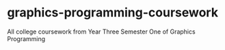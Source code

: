 # graphics-programming-coursework
All college coursework from Year Three Semester One of Graphics Programming
